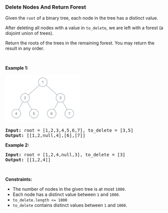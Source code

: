 
<h3>Delete Nodes And Return Forest</h3>
<div><p>Given the <code>root</code> of a binary tree, each node in the tree has a distinct value.</p>
<p>After deleting all nodes with a value in <code>to_delete</code>, we are left with a forest (a disjoint union of trees).</p>
<p>Return the roots of the trees in the remaining forest. You may return the result in any order.</p>
<p> </p>
<p><strong>Example 1:</strong></p>
<img alt="" src="assets/40cc8beae3084446bc4972cb6ed2189d.png" style="width: 237px; height: 150px;"/>
<pre><strong>Input:</strong> root = [1,2,3,4,5,6,7], to_delete = [3,5]
<strong>Output:</strong> [[1,2,null,4],[6],[7]]
</pre>
<p><strong>Example 2:</strong></p>
<pre><strong>Input:</strong> root = [1,2,4,null,3], to_delete = [3]
<strong>Output:</strong> [[1,2,4]]
</pre>
<p> </p>
<p><strong>Constraints:</strong></p>
<ul>
<li>The number of nodes in the given tree is at most <code>1000</code>.</li>
<li>Each node has a distinct value between <code>1</code> and <code>1000</code>.</li>
<li><code>to_delete.length &lt;= 1000</code></li>
<li><code>to_delete</code> contains distinct values between <code>1</code> and <code>1000</code>.</li>
</ul>
</div>
